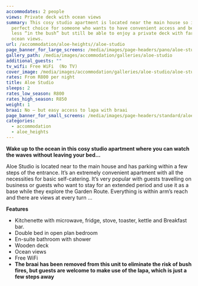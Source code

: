```yaml
---
accommodates: 2 people
views: Private deck with ocean views
summary: This cosy studio apartment is located near the main house so is the
  perfect choice for someone who wants to have convenient access and be a little
  less “in the bush” but still be able to enjoy a private deck with far reaching
  ocean views.
url: /accommodation/aloe-heights//aloe-studio
page_banner_for_large_screens: /media/images/page-headers/pano/aloe-studio.jpg
gallery_path: /media/images/accommodation/galleries/aloe-studio
additional_guests: ""
tv_wifi: Free WiFi  (No TV)
cover_image: /media/images/accommodation/galleries/aloe-studio/aloe-studio-01.jpg
rates: From R800 per night
title: Aloe Studio
sleeps: 2
rates_low_season: R800
rates_high_season: R850
weight: 1
braai: No – but easy access to lapa with braai
page_banner_for_small_screens: /media/images/page-headers/standard/aloe-studio.jpg
categories:
  - accommodation
  - aloe_heights
---
```

**Wake up to the ocean in this cosy studio apartment where you can watch the waves without leaving your bed…**

Aloe Studio is located near to the main house and has parking within a few steps of the entrance. It’s an extremely convenient apartment with all the necessities for basic self-catering. It’s very popular with guests travelling on business or guests who want to stay for an extended period and use it as a base while they explore the Garden Route. Everything is within arm’s reach and there are views at every turn …

**Features**

* Kitchenette with microwave, fridge, stove, toaster, kettle and Breakfast bar.
* Double bed in open plan bedroom
* En-suite bathroom with shower
* Wooden deck
* Ocean views 
* Free WiFi
* **The braai has been removed from this unit to eliminate the risk of bush fires, but guests are welcome to make use of the lapa, which is just a few steps away**